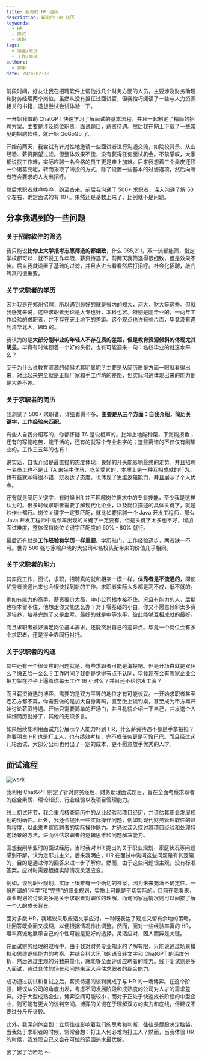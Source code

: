 ```yaml
---
title: 新奇的 HR 经历
description: 新奇的 HR 经历
keywords:
  - HR
  - 面试
  - 求职
tags:
  - 博客/原创
  - 工作/面试
authors:
  - 仲平
date: 2024-02-18
---
```


前段时间，好友让我在招聘软件上帮他找几个财务方面的人员，主要涉及财务助理和财务经理两个岗位。虽然从没有担任过面试官，但我恰巧阅读了一些与人力资源相关的书籍，遂想尝试尝试体验一下。

一开始我借助 ChatGPT 快速学习了解面试的基本流程，并且一起制定了精简的招聘方案。主要是涉及岗位职责，面试题目，薪资待遇。然后我在网上下载了一些常见的招聘软件，就开始 GoGoGo 了。

开始前两天，我尝试有针对性地邀请一些面试者进行沟通交流，如院校背景、从业经验、薪资期望过滤。但整体效果不佳，没有获得任何面试机会。不禁感叹，大家都说找工作难，实际应聘一名合格的员工更是难上加难。后来我想着三个臭皮还顶一个诸葛亮呢，转而采取了海投的方式，除了设置一些基本的过滤选项，然后向所有符合要求的人发出招呼。

然后求职者就哗哗哗，纷至沓来。前后我沟通了 500+ 求职者，深入沟通了解 50 个左右，确定面试的有 10+。果然还是基数上来了，比例就不是问题。

## 分享我遇到的一些问题

### 关于招聘软件的筛选

我只能说**比你上大学报考志愿筛选的都细致**，什么 985,211，双一流都能筛，指定学校都可以；就不说工作年限，薪资待遇了。前两天我筛选得很细致，但是效果不佳。后来我就设置了基础的过滤，并且点进去看看然后打招呼。社会化招聘，敲门砖真的很重要。

### 关于求职者的学历

因为我是在郑州招聘，所以遇到最好的就是省内的郑大，河大，财大等这些。但就我感觉来说，这些求职者无论是大专也好，本科也罢。特别是刚毕业的，一两年工作经验的求职者，并不存在天上地下的差距。这个观点也许有些片面，毕竟没有遇到清华北大，985 的。

我认为的是**大部分刚毕业的年轻人不存在质的差距，但是教育资源倾斜的体现尤其明显**。毕竟有时候顶着一个好的头衔，也有可能迎来一句：名校毕业的就这水平么？

至于为什么说教育资源的倾斜尤其明显呢？主要是从简历质量方面一眼就看得出来，对比起来完全就是正规厂家和手工作坊的差距，但实际沟通体现出来的能力倒是大差不差。

### 关于求职者的简历

我浏览了 500+ 求职者，详细看得不多。**主要是从三个方面：自我介绍，简历关键字，工作经验来匹配。**

有些人自我介绍写的，你都怀疑 TA 是说相声的。比如上地能种菜，下海能摸鱼；还有的写能吃苦，能干活的，还有的就写个专业名字的；这些离谱的不仅仅有刚毕业的，工作三五年的也有！

说实话，自我介绍是最直接的态度体现，良好的开头能影响最终的走势。并且招聘一名员工也不是让 TA 来坐牛作马，吃苦受累的，本质上是一种互相成就的行为。也有些就写得很不错，既表达了态度，也体现了思维逻辑能力，并且展示了个人优点。

还有就是简历关键字，有时候 HR 并不理解岗位需求中的专业技能，至少我是这样认为的。很多时候求职者需要了解现代化企业，以及岗位描述的具体关键字，就是炒作业都行。岗位关键字一定要匹配，就比如要招聘一个 Java 开发工程师，那么 Java 开发工程师中高频率出现的关键字一定要有。但是关键字太多也不好，增加面试难度，整体保持岗位关键字匹配度的 60% - 80% 就行。

最后还有就是**工作经验和学历一样重要**。学历敲门，工作经验迈步，两者缺一不可。世界 500 强与家喻户晓的大公司和名校头衔带来的价值几乎相同。

### 关于求职者的能力

其实找工作，面试，求职，招聘真的就和相亲一模一样。**优秀者是不流通的**，即使优秀者流通出来也会很快找到新的工作。求职者实际大多都是高不成，低不就的。

例如有能力的高手，薪资要价太高，中小公司根本接不住。况且有能力的人，后期也根本留不住，他想走你又能怎么办？对于零基础的小白，你又不愿意倾斜太多资源培养，培养完跑了又是血亏。最好的就是中等水平，彼此能够互相成就的最好。

而且求职者最好满足岗位基本需求，还能突出自己的差异点。毕竟一个岗位会有多个求职者，还是得全靠同行衬托。

### 关于求职者的沟通

其中还有一个很蛋疼的问题就是，有些求职者可能是海投吧。但是开场白就是双休么？缴五险一金么？工作时间？我倒是觉得有点不认同，毕竟现在会有哪家企业会把刀架在脖子上逼着你每天工作 16 小时么？并且还不给你发工资？

而且薪资待遇的博弈，需要的是双方平等的地位才有可能谈妥。一开始求职者甚至连乙方都不算，你需要做的是加大自身筹码，直至坐上谈判桌，甚至成为甲方再开始讨论薪资待遇。开始只需要简单的开场白，并且礼貌介绍一下自己，并发送个人详细简历就好了，其他的无须多言。

如果后续能利用面试充分展示个人能力吓到 HR，什么薪资待遇不都是手拿把掐？你要明白 HR 也是打工人，也有绩效考核，完不成任务更是可怜巴巴。而且经过这几轮面试，大部分公司也付出了一定的成本，更不愿意放手优秀的人才。

## 面试流程

![work](https://static.7wate.com/2024/02/21/47f77e6afafef55f9ccb223f756688b3-work.png)

我利用 ChatGPT 制定了针对财务经理、财务助理面试题目，旨在全面考察求职者的综合素质、理论知识、行业经验以及项目管理能力。

线上初试环节，我会重点核查简历中的从业经验和项目经历，并评估其职业发展规划的明确性。此外，我还会提出一些实际操作问题，例如对现代财务管理软件的熟悉程度，以此来考察应聘者的实际操作能力。并通过深入探讨其项目经验和处理特定场景的方法，进而评估求职者的逻辑思维和问题解决能力。

回想我刚毕业时的面试经历，当时我对 HR 提出的关于职业规划、家庭状况等问题感到不解，认为走形式主义。后来我明白，HR 在面试中询问这些问题是有其逻辑的，目的是通过你的回答来进一步了解你。然而，由于这些问题很主观，没有标准答案，应对时需要根据实际情况灵活应变。

例如，谈到职业规划，实际上很难有一个确切的答案，因为未来充满不确定性。一份所谓的“科学”和“完整”的职业规划，实质上可能是不切实际的。目前在我看来，职业规划的讨论更多是关于求职者对职位的理解，而询问家庭情况则可以间接了解一个人的成长背景。

面对多数 HR，我建议采取废话文学应对，一种既表达了观点又留有余地的策略，让回答既全面又模糊，以便根据情况作出调整。然而，面对一些经验丰富的 HR，坦率真诚地展示自己的个性可能是更好的选择。灵活应对，因人而异是关键。

在面试财务经理的过程中，由于我对财务专业知识的了解有限，只能说通过场景模拟和思维逻辑能力的考察。并结合科大讯飞的语音转文字和 ChatGPT 的深度分析，然后通过主观的分数来量化，就能够全面评价应聘者的能力。线下复试则是多人面试，通过具体的场景和问题来深入评估求职者的综合能力。

成功通过初试和复试之后，薪资待遇的谈判就成了与 HR 的一场博弈。在这个阶段，建议从公司的角度出发，考虑不同发展阶段和成熟度的公司对人才的需求差异。对于大型成熟企业，博弈空间可能较小；而对于正处于快速成长阶段的中型企业，则可能有更大的谈判空间。博弈的关键在于理解双方的实力和底线，但建议不要过分斤斤计较。

此外，我深刻体会到：立场往往影响着我们的思考和判断，往往是屁股决定脑袋。当我处于求职者的时候，常常会想：打工人何必难为打工人？然而，当我体验 HR 的时候，我发现自己又会在可控的范围追求最优解。

罢了罢了哈哈哈 ～
